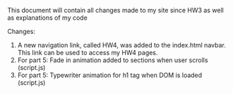 This document will contain all changes made to my site since HW3 as well as explanations of my code

Changes:
1. A new navigation link, called HW4, was added to the index.html navbar. This link can be used to access my HW4 pages.
2. For part 5: Fade in animation added to sections when user scrolls (script.js)
3. For part 5: Typewriter animation for h1 tag when DOM is loaded (script.js)